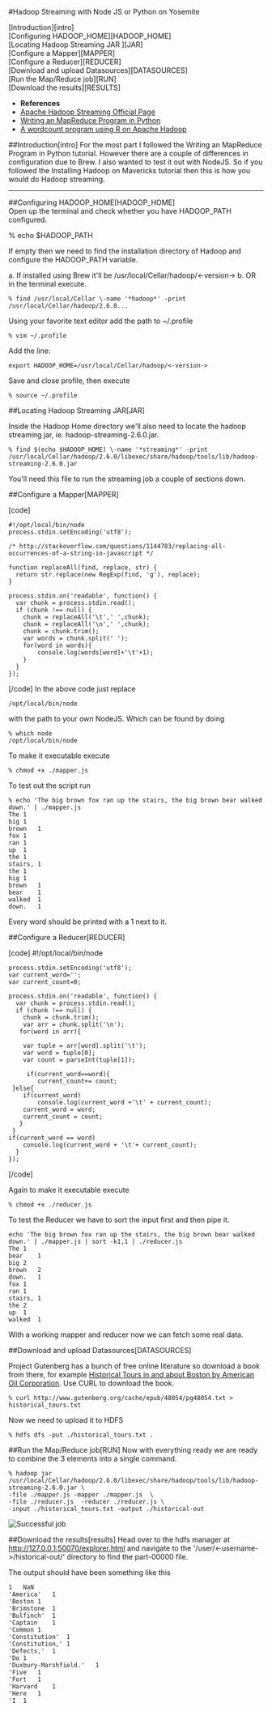 #Hadoop Streaming with Node JS or Python on Yosemite

[Introduction][intro]  
[Configuring HADOOP_HOME][HADOOP_HOME]  
[Locating Hadoop Streaming JAR ][JAR]  
[Configure a Mapper][MAPPER]  
[Configure a Reducer][REDUCER]  
[Download and upload Datasources][DATASOURCES]  
[Run the Map/Reduce job][RUN]  
[Download the results][RESULTS]  
 

+ **References**
+ [Apache Hadoop Streaming Official Page](http://hadoop.apache.org/docs/r1.2.1/streaming.html)
+ [Writing an MapReduce Program in Python](http://www.michael-noll.com/tutorials/writing-an-hadoop-mapreduce-program-in-python/)
+ [A wordcount program using R on Apache Hadoop](http://rstudio-pubs-static.s3.amazonaws.com/9217_9d7ed5103a9e4c6db2f8987eac8173d3.html)

##Introduction[intro]
For the most part I followed the Writing an MapReduce Program in Python tutorial. However there are a couple of differences in configuration due to Brew. I also wanted to test it out with NodeJS. So if you followed the Installing Hadoop on Mavericks tutorial then this is how you would do Hadoop streaming. 

---

##Configuring HADOOP_HOME[HADOOP_HOME]  
Open up the terminal and check whether you have HADOOP_PATH configured.

% echo $HADOOP_PATH

If empty then we need to find the installation directory of Hadoop and configure the HADOOP_PATH variable. 

a. If installed using Brew it'll be /usr/local/Cellar/hadoop/<-version-> 
b. OR in the terminal execute.
 	   
	% find /usr/local/Cellar \-name '*hadoop*' -print
	/usr/local/Cellar/hadoop/2.6.0...

Using your favorite text editor add the path to ~/.profile

	% vim ~/.profile

Add the line:
	
	export HADOOP_HOME=/usr/local/Cellar/hadoop/<-version->
 
Save and close profile, then execute

	% source ~/.profile
 
##Locating Hadoop Streaming JAR[JAR]  
 
Inside the Hadoop Home directory we'll also need to locate the hadoop streaming jar,  ie. hadoop-streaming-2.6.0.jar. 
 
	% find $(echo $HADOOP_HOME) \-name '*streaming*' -print
	/usr/local/Cellar/hadoop/2.6.0/libexec/share/hadoop/tools/lib/hadoop-streaming-2.6.0.jar  

You'll need this file to run the streaming job a couple of sections down. 

##Configure a Mapper[MAPPER]  

[code]

	#!/opt/local/bin/node	
	process.stdin.setEncoding('utf8');

	/* http://stackoverflow.com/questions/1144783/replacing-all-occurrences-of-a-string-in-javascript */
	
	function replaceAll(find, replace, str) {
	  return str.replace(new RegExp(find, 'g'), replace);
	}
	
	process.stdin.on('readable', function() {
	  var chunk = process.stdin.read();
	  if (chunk !== null) {
	    chunk = replaceAll('\t',' ',chunk);
    	chunk = replaceAll('\n',' ',chunk);
	    chunk = chunk.trim();
	    var words = chunk.split(' ');
	    for(word in words){
			console.log(words[word]+'\t'+1);
    	}
	  }
	});
[/code]
In the above code just replace 

	/opt/local/bin/node

with the path to your own NodeJS. Which can be found by doing 

	% which node
	/opt/local/bin/node
	
To make it executable execute

	% chmod +x ./mapper.js

To test out the script run

	% echo 'The big brown fox ran up the stairs, the big brown bear walked down.' | ./mapper.js
	The	1
	big	1
	brown	1
	fox	1
	ran	1
	up	1
	the	1
	stairs,	1
	the	1
	big	1
	brown	1
	bear	1
	walked	1
	down.	1
	
Every word should be printed with a 1 next to it. 

##Configure a Reducer[REDUCER]  

[code]
	#!/opt/local/bin/node
		
	process.stdin.setEncoding('utf8');
	var current_word='';
	var current_count=0;

	process.stdin.on('readable', function() {
	  var chunk = process.stdin.read();
	  if (chunk !== null) {
	    chunk = chunk.trim();
	    var arr = chunk.split('\n');
	   for(word in arr){

    	var tuple = arr[word].split('\t');
	    var word = tuple[0];
	    var count = parseInt(tuple[1]);

    	 if(current_word==word){
			current_count+= count;
     }else{
		if(current_word) 
			console.log(current_word +'\t' + current_count);
		current_word = word;
		current_count = count;
       } 	
     }
    if(current_word == word)
		console.log(current_word + '\t'+ current_count);
	  }
	});
[/code]

Again to make it executable execute

	% chmod +x ./reducer.js

To test the Reducer we have to sort the input first and then pipe it. 

	echo 'The big brown fox ran up the stairs, the big brown bear walked down.' | ./mapper.js | sort -k1,1 | ./reducer.js
	The	1
	bear	1
	big	2
	brown	2
	down.	1
	fox	1
	ran	1
	stairs,	1
	the	2
	up	1
	walked	1

With a working mapper and reducer now we can fetch some real data.

##Download and upload Datasources[DATASOURCES]  

Project Gutenberg has a bunch of free online literature so download a book from there, for example [Historical Tours in and about Boston by American Oil Corporation](http://www.gutenberg.org/ebooks/48054). Use CURL to download the book.

	% curl http://www.gutenberg.org/cache/epub/48054/pg48054.txt > historical_tours.txt
	
Now we need to upload it to HDFS

	% hdfs dfs -put ./historical_tours.txt .
	
##Run the Map/Reduce job[RUN]
Now with everything ready we are ready to combine the 3 elements into a single command. 

	% hadoop jar /usr/local/Cellar/hadoop/2.6.0/libexec/share/hadoop/tools/lib/hadoop-streaming-2.6.0.jar \
	-file ./mapper.js -mapper ./mapper.js  \
	-file ./reducer.js  -reducer ./reducer.js \
	-input ./historical_tours.txt -output ./historical-out
	
	
![Successful job](http://amodernstory.files.wordpress.com/2015/01/wpid-screen-shot-2015-01-24-at-12-10-30-pm.png)

##Download the results[results]
Head over to the hdfs manager at http://127.0.0.1:50070/explorer.html and navigate to the '/user/<-username->/historical-out/' directory to find the part-00000 file.

The output should have been something like this

	1	NaN
	'America'	1
	'Boston	1
	'Brimstone	1
	'Bulfinch'	1
	'Captain	1
	'Common	1
	'Constitution'	1
	'Constitution,'	1
	'Defects,'	1
	'Do	1
	'Duxbury-Marshfield.'	1
	'Five	1
	'Fort	1
	'Harvard	1
	'Here	1
	'I	1

